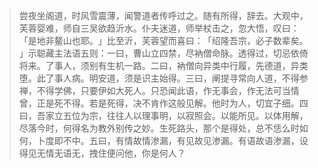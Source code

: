> 尝夜坐阁道，时风雪震薄，闻警道者传呼过之。随有所得，辞去。大观中，芙蓉婴难，师自三吴欲趋沂水。仆夫迷道，师举杖击之，忽大悟，叹曰：​「是地非鳌山也耶。​」比至沂，芙蓉望而喜曰：​「绍隆吾宗，必子数辈矣。​」示聪藏主法语五则：一曰，曹山立四禁，尽衲僧命脉。透得过，切忌依倚将来。了事人，须别有生机一路。二曰，衲僧向异类中行履，先德道，异类堕。此了事人病。明安道，须是识主始得。三曰，阐提寻常向人道，不得参禅，不得学佛，只要伊如大死人。只恐闻此语，作无事会，作无法可当情曾，正是死不得。若是死得，决不肯作这般见解。他时为人，切宜子细。四曰，吾家立五位为宗，往往人以理事明，以寂照会。以能所见。以体用解，尽落今时，何得名为教外别传之妙。生死路头，那个是得处，总不恁么时如何，卜度即不中。五曰，有情故情渗漏，有见故见渗漏。有语故语渗漏，设得见无情无语无，拽住便问他，你是何人？


